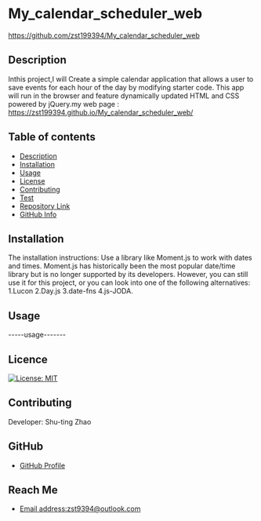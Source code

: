 
  # **My_calendar_scheduler_web**

  https://github.com/zst199394/My_calendar_scheduler_web

  ## Description

  Inthis project,I will Create a simple calendar application that allows a user to save events for each hour of the day by modifying starter code. This app will run in the browser and feature dynamically updated HTML and CSS powered by jQuery.my web page : https://zst199394.github.io/My_calendar_scheduler_web/

  ## Table of contents
  - [Description](#Description)
  - [Installation](#Installation)
  - [Usage](#Usage)
  - [License](#License)
  - [Contributing](#Contributing)
  - [Test](#Test)
  - [Repository Link](#Repository)
  - [GitHub Info](#GitHub) 

  ## Installation
   The installation instructions: Use a library like Moment.js to work with dates and times. Moment.js has historically been the most popular date/time library but is no longer supported by its developers. However, you can still use it for this project, or you can look into one of the following alternatives:   1.Lucon   2.Day.js   3.date-fns   4.js-JODA.

  ## Usage
  -----usage-------

  ## Licence
 [![License: MIT](https://img.shields.io/badge/License-MIT-yellow.svg)](https://opensource.org/licenses/MIT) 
  
  ## Contributing
  Developer: Shu-ting Zhao


  ## GitHub
  - [GitHub Profile](http://github.com/zst199394)

  
  ## Reach Me 
  - [Email address:zst9394@outlook.com](zst9394@outlook.com)
